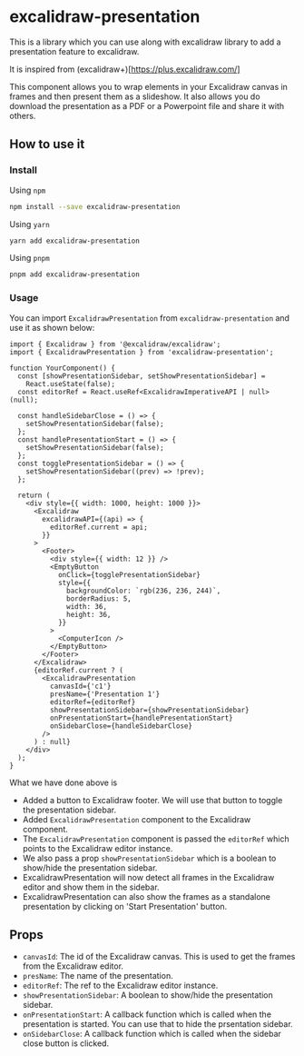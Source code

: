 # excalidraw-presentation

This is a library which you can use along with excalidraw library to add a presentation feature to excalidraw.

It is inspired from (excalidraw+)[https://plus.excalidraw.com/]

This component allows you to wrap elements in your Excalidraw canvas in frames and then present them as a slideshow.
It also allows you do download the presentation as a PDF or a Powerpoint file and share it with others.

## How to use it

### Install

Using `npm`

```bash
npm install --save excalidraw-presentation
```

Using `yarn`

```bash
yarn add excalidraw-presentation
```

Using `pnpm`

```bash
pnpm add excalidraw-presentation
```

### Usage

You can import `ExcalidrawPresentation` from `excalidraw-presentation` and use it as shown below:

```tsx
import { Excalidraw } from '@excalidraw/excalidraw';
import { ExcalidrawPresentation } from 'excalidraw-presentation';

function YourComponent() {
  const [showPresentationSidebar, setShowPresentationSidebar] =
    React.useState(false);
  const editorRef = React.useRef<ExcalidrawImperativeAPI | null>(null);

  const handleSidebarClose = () => {
    setShowPresentationSidebar(false);
  };
  const handlePresentationStart = () => {
    setShowPresentationSidebar(false);
  };
  const togglePresentationSidebar = () => {
    setShowPresentationSidebar((prev) => !prev);
  };

  return (
    <div style={{ width: 1000, height: 1000 }}>
      <Excalidraw
        excalidrawAPI={(api) => {
          editorRef.current = api;
        }}
      >
        <Footer>
          <div style={{ width: 12 }} />
          <EmptyButton
            onClick={togglePresentationSidebar}
            style={{
              backgroundColor: `rgb(236, 236, 244)`,
              borderRadius: 5,
              width: 36,
              height: 36,
            }}
          >
            <ComputerIcon />
          </EmptyButton>
        </Footer>
      </Excalidraw>
      {editorRef.current ? (
        <ExcalidrawPresentation
          canvasId={'c1'}
          presName={'Presentation 1'}
          editorRef={editorRef}
          showPresentationSidebar={showPresentationSidebar}
          onPresentationStart={handlePresentationStart}
          onSidebarClose={handleSidebarClose}
        />
      ) : null}
    </div>
  );
}
```

What we have done above is

- Added a button to Excalidraw footer. We will use that button to toggle the presentation sidebar.
- Added `ExcalidrawPresentation` component to the Excalidraw component.
- The `ExcalidrawPresentation` component is passed the `editorRef` which points to the Excalidraw editor instance.
- We also pass a prop `showPresentationSidebar` which is a boolean to show/hide the presentation sidebar.
- ExcalidrawPresentation will now detect all frames in the Excalidraw editor and show them in the sidebar.
- ExcalidrawPresentation can also show the frames as a standalone presentation by clicking on 'Start Presentation' button.

## Props

- `canvasId`: The id of the Excalidraw canvas. This is used to get the frames from the Excalidraw editor.
- `presName`: The name of the presentation.
- `editorRef`: The ref to the Excalidraw editor instance.
- `showPresentationSidebar`: A boolean to show/hide the presentation sidebar.
- `onPresentationStart`: A callback function which is called when the presentation is started. You can use that to hide the prsentation sidebar.
- `onSidebarClose`: A callback function which is called when the sidebar close button is clicked.
